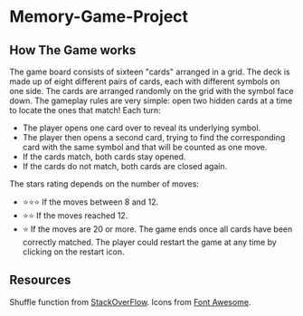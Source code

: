 # Memory-Game-Project
## How The Game works
The game board consists of sixteen "cards" arranged in a grid. The deck is made up of eight different pairs of cards, each with different symbols on one side. The cards are arranged randomly on the grid with the symbol face down. The gameplay rules are very simple: open two hidden cards at a time to locate the ones that match!
Each turn:
- The player opens one card over to reveal its underlying symbol.
- The player then opens a second card, trying to find the corresponding card with the same symbol and that will be counted as one move.
- If the cards match, both cards stay opened.
- If the cards do not match, both cards are closed again.

The stars rating depends on the number of moves:

- ⭐️⭐️⭐️ If the moves between 8 and 12.
- ⭐️⭐️ If the moves reached 12.
- ⭐️ If the moves are 20 or more.
The game ends once all cards have been correctly matched. The player could restart the game at any time by clicking on the restart icon.

## Resources
Shuffle function from [StackOverFlow](http://stackoverflow.com/a/2450976).
Icons from [Font Awesome](https://fontawesome.com/v4.7.0/icons/).

